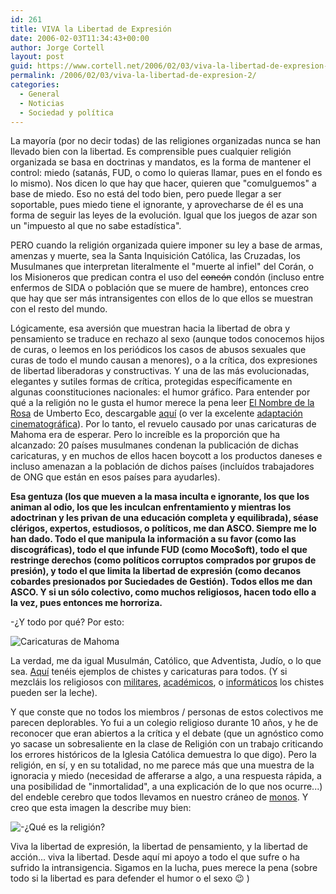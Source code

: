 ```yaml
---
id: 261
title: VIVA la Libertad de Expresión
date: 2006-02-03T11:34:43+00:00
author: Jorge Cortell
layout: post
guid: https://www.cortell.net/2006/02/03/viva-la-libertad-de-expresion-2/
permalink: /2006/02/03/viva-la-libertad-de-expresion-2/
categories:
  - General
  - Noticias
  - Sociedad y polí­tica
---
```

La mayorí­a (por no decir todas) de las religiones organizadas nunca se han llevado bien con la libertad. Es comprensible pues cualquier religión organizada se basa en doctrinas y mandatos, es la forma de mantener el control: miedo (satanás, FUD, o como lo quieras llamar, pues en el fondo es lo mismo). Nos dicen lo que hay que hacer, quieren que "comulguemos" a base de miedo. Eso no está del todo bien, pero puede llegar a ser soportable, pues miedo tiene el ignorante, y aprovecharse de él es una forma de seguir las leyes de la evolución. Igual que los juegos de azar son un "impuesto al que no sabe estadí­stica".

PERO cuando la religión organizada quiere imponer su ley a base de armas, amenzas y muerte, sea la Santa Inquisición Católica, las Cruzadas, los Musulmanes que interpretan literalmente el "muerte al infiel" del Corán, o los Misioneros que predican contra el uso del <s>concón</s> condón (incluso entre enfermos de SIDA o población que se muere de hambre), entonces creo que hay que ser más intransigentes con ellos de lo que ellos se muestran con el resto del mundo.

Lógicamente, esa aversión que muestran hacia la libertad de obra y pensamiento se traduce en rechazo al sexo (aunque todos conocemos hijos de curas, o leemos en los periódicos los casos de abusos sexuales que curas de todo el mundo causan a menores), o a la crí­tica, dos expresiones de libertad liberadoras y constructivas. Y una de las más evolucionadas, elegantes y sutiles formas de crí­tica, protegidas especí­ficamente en algunas coonstituciones nacionales: el humor gráfico. Para entender por qué a la religión no le gusta el humor merece la pena leer [El Nombre de la Rosa](https://es.wikipedia.org/wiki/El_nombre_de_la_rosa) de Umberto Eco, descargable [aquí­](https://ar.geocities.com/krnv_bweb/ndelarosa.zip) (o ver la excelente [adaptación cinematográfica](https://es.movies.yahoo.com/db/f/1/1/111870.html)). Por lo tanto, el revuelo causado por unas caricaturas de Mahoma era de esperar. Pero lo increí­ble es la proporción que ha alcanzado: 20 paí­ses musulmanes condenan la publicación de dichas caricaturas, y en muchos de ellos hacen boycott a los productos daneses e incluso amenazan a la población de dichos paí­ses (incluí­dos trabajadores de ONG que están en esos paí­ses para ayudarles).

**Esa gentuza (los que mueven a la masa inculta e ignorante, los que los animan al odio, los que les inculcan enfrentamiento y mientras los adoctrinan y les privan de una educación completa y equilibrada), séase clérigos, expertos, estudiosos, o polí­ticos, me dan ASCO. Siempre me lo han dado. Todo el que manipula la información a su favor (como las discográficas), todo el que infunde FUD (como Moco$oft), todo el que restringe derechos (como polí­ticos corruptos comprados por grupos de presión), y todo el que limita la libertad de expresión (como decanos cobardes presionados por Suciedades de Gestión). Todos ellos me dan ASCO. Y si un sólo colectivo, como muchos religiosos, hacen todo ello a la vez, pues entonces me horroriza.**

-¿Y todo por qué? Por esto:

![Caricaturas de Mahoma](https://ttd.cache.el-mundo.net/elmundo/imagenes/2006/02/02/1138900619_g_0.jpg)

La verdad, me da igual Musulmán, Católico, que Adventista, Judí­o, o lo que sea. [Aquí­](https://chistes.developers4web.com/chistes-de-religiosos) tenéis ejemplos de chistes y caricaturas para todos. (Y si mezcláis los religiosos con [militares](https://perso.wanadoo.es/estudioateo/humor/curasymilitares.htm), [académicos](https://perso.wanadoo.es/estudioateo/humor/catedratico.htm), o [informáticos](https://perso.wanadoo.es/estudioateo/humor/credo.htm) los chistes pueden ser la leche).

Y que conste que no todos los miembros / personas de estos colectivos me parecen deplorables. Yo fui a un colegio religioso durante 10 años, y he de reconocer que eran abiertos a la crí­tica y el debate (que un agnóstico como yo sacase un sobresaliente en la clase de Religión con un trabajo criticando los errores históricos de la Iglesia Católica demuestra lo que digo). Pero la religión, en sí­, y en su totalidad, no me parece más que una muestra de la ignoracia y miedo (necesidad de afferarse a algo, a una respuesta rápida, a una posibilidad de "inmortalidad", a una explicación de lo que nos ocurre...) del endeble cerebro que todos llevamos en nuestro cráneo de [monos](https://perso.wanadoo.es/estudioateo1/imagenes/humor/expresiones.gif). Y creo que esta imagen la describe muy bien:

![-¿Qué es la religión?](https://perso.wanadoo.es/estudioateo1/imagenes/humor/angel.gif)

Viva la libertad de expresión, la libertad de pensamiento, y la libertad de acción... viva la libertad. Desde aquí­ mi apoyo a todo el que sufre o ha sufrido la intransigencia. Sigamos en la lucha, pues merece la pena (sobre todo si la libertad es para defender el humor o el sexo 😉 )